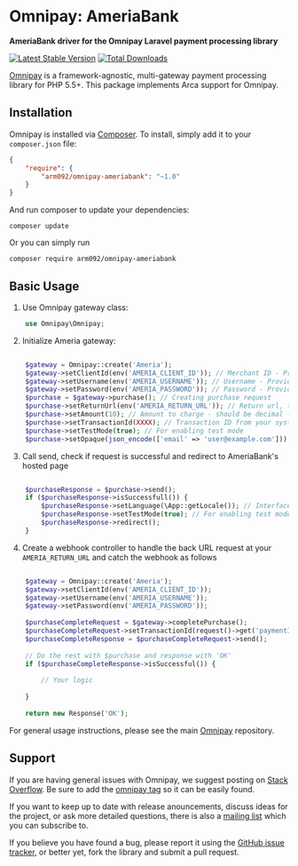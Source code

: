 # Omnipay: AmeriaBank

**AmeriaBank driver for the Omnipay Laravel payment processing library**

[![Latest Stable Version](https://poser.pugx.org/arm092/omnipay-ameriabank/version.png)](https://packagist.org/packages/arm092/omnipay-ameriabank)
[![Total Downloads](https://poser.pugx.org/arm092/omnipay-ameriabank/d/total.png)](https://packagist.org/packages/arm092/omnipay-ameriabank)

[Omnipay](https://github.com/thephpleague/omnipay) is a framework-agnostic, multi-gateway payment
processing library for PHP 5.5+. This package implements Arca support for Omnipay.

## Installation

Omnipay is installed via [Composer](http://getcomposer.org/). To install, simply add it
to your `composer.json` file:

```json
{
    "require": {
        "arm092/omnipay-ameriabank": "~1.0"
    }
}
```

And run composer to update your dependencies:

    composer update

Or you can simply run

    composer require arm092/omnipay-ameriabank

## Basic Usage

1. Use Omnipay gateway class:

```php
    use Omnipay\Omnipay;
```

2. Initialize Ameria gateway:

```php

    $gateway = Omnipay::create('Ameria');
    $gateway->setClientId(env('AMERIA_CLIENT_ID')); // Merchant ID - Provided by bank
    $gateway->setUsername(env('AMERIA_USERNAME')); // Username - Provided by bank
    $gateway->setPassword(env('AMERIA_PASSWORD')); // Password - Provided by bank
    $purchase = $gateway->purchase(); // Creating purchase request
    $purchase->setReturnUrl(env('AMERIA_RETURN_URL')); // Return url, that should be point to your arca webhook route
    $purchase->setAmount(10); // Amount to charge - should be decimal - use only 10 AMD if you are in test mode
    $purchase->setTransactionId(XXXX); // Transaction ID from your system
    $purchase->setTestMode(true); // For enabling test mode
    $purchase->setOpaque(json_encode(['email' => 'user@example.com'])); // Is not mandatory field and used as additional information during information exchange 

```

3. Call send, check if request is successful and redirect to AmeriaBank's hosted page

```php

    $purchaseResponse = $purchase->send();
    if ($purchaseResponse->isSuccessfull()) {
        $purchaseResponse->setLanguage(\App::getLocale()); // Interface language ('am', 'ru', 'en')
        $purchaseResponse->setTestMode(true); // For enabling test mode
        $purchaseResponse->redirect();
    }

```

4. Create a webhook controller to handle the back URL request at your `AMERIA_RETURN_URL` and catch the webhook as follows

```php

    $gateway = Omnipay::create('Ameria');
    $gateway->setClientId(env('AMERIA_CLIENT_ID'));
    $gateway->setUsername(env('AMERIA_USERNAME'));
    $gateway->setPassword(env('AMERIA_PASSWORD'));
    
    $purchaseCompleteRequest = $gateway->completePurchase();
    $purchaseCompleteRequest->setTransactionId(request()->get('paymentID'));
    $purchaseCompleteResponse = $purchaseCompleteRequest->send();
    
    // Do the rest with $purchase and response with 'OK'
    if ($purchaseCompleteResponse->isSuccessful()) {
        
        // Your logic
        
    }
    
    return new Response('OK');

```

For general usage instructions, please see the main [Omnipay](https://github.com/thephpleague/omnipay)
repository.

## Support

If you are having general issues with Omnipay, we suggest posting on
[Stack Overflow](http://stackoverflow.com/). Be sure to add the
[omnipay tag](http://stackoverflow.com/questions/tagged/omnipay) so it can be easily found.

If you want to keep up to date with release anouncements, discuss ideas for the project,
or ask more detailed questions, there is also a [mailing list](https://groups.google.com/forum/#!forum/omnipay) which
you can subscribe to.

If you believe you have found a bug, please report it using the [GitHub issue tracker](https://github.com/arm092/omnipay-ameria/issues),
or better yet, fork the library and submit a pull request.
